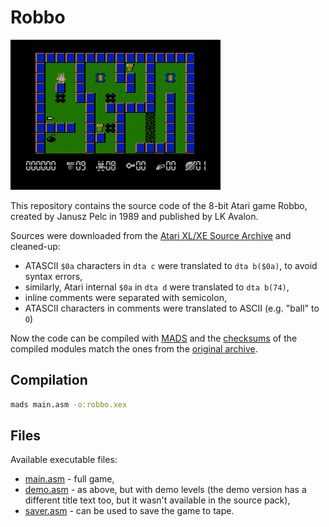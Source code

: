 # Robbo

![Robbo](img/robbo.png)

This repository contains the source code of the 8-bit Atari game Robbo, created by Janusz Pelc in 1989 and published by LK Avalon.

Sources were downloaded from the [Atari XL/XE Source Archive](http://sources.pigwa.net/) and cleaned-up:

* ATASCII `$0a` characters in `dta c` were translated to `dta b($0a)`, to avoid syntax errors,
* similarly, Atari internal `$0a` in `dta d` were translated to `dta b(74)`,
* inline comments were separated with semicolon,
* ATASCII characters in comments were translated to ASCII (e.g. "ball" to `O`)

Now the code can be compiled with [MADS](https://mads.atari8.info/) and the [checksums](checksum.md5) of the compiled modules match the ones from the [original archive](archive).

## Compilation

```bash
mads main.asm -o:robbo.xex
```

## Files

Available executable files:

* [main.asm](main.asm) - full game,
* [demo.asm](demo.asm) - as above, but with demo levels (the demo version has a different title text too, but it wasn't available in the source pack),
* [saver.asm](saver.asm) - can be used to save the game to tape.
